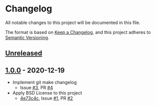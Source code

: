 # Changelog

All notable changes to this project will be documented in this file.

The format is based on [Keep a Changelog](https://keepachangelog.com/en/1.0.0/),
and this project adheres to [Semantic Versioning](https://semver.org/spec/v2.0.0.html).

## [Unreleased]

## [1.0.0] - 2020-12-19

- Implement git make changelog
    - Issue [#3](https://github.com/satosystems/git-subcommands/issues/3), PR [#4](https://github.com/satosystems/git-subcommands/pull/4)
- Apply BSD License to this project
    - [4e73c4c](https://github.com/satosystems/git-subcommands/commit/4e73c4c), Issue [#1](https://github.com/satosystems/git-subcommands/issues/1), PR [#2](https://github.com/satosystems/git-subcommands/pull/2)

[Unreleased]: https://github.com/satosystems/git-subcommands/compare/1.0.0...HEAD
[1.0.0]: https://github.com/satosystems/git-subcommands/releases/tag/1.0.0
